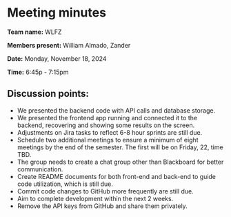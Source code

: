 # Meeting minutes

**Team name:** WLFZ

**Members present:** William Almado, Zander

**Date:** Monday, November 18, 2024

**Time:** 6:45p - 7:15pm

## Discussion points:

- We presented the backend code with API calls and database storage.
- We presented the frontend app running and connected it to the backend, recovering and showing some results on the screen.
- Adjustments on Jira tasks to reflect 6-8 hour sprints are still due.
- Schedule two additional meetings to ensure a minimum of eight meetings by the end of the semester. The first will be on Friday, 22, time TBD.
- The group needs to create a chat group other than Blackboard for better communication.
- Create README documents for both front-end and back-end to guide code utilization, which is still due.
- Commit code changes to GitHub more frequently are still due.
- Aim to complete development within the next 2 weeks.
- Remove the API keys from GitHub and share them privately.